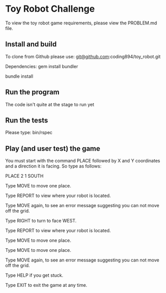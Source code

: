 # Toy Robot Challenge
 To view the toy robot game requirements, please view the PROBLEM.md file.

## Install and build
To clone from Github please use: git@github.com:coding894/toy_robot.git

Dependencies: gem install bundler

bundle install

## Run the program
The code isn't quite at the stage to run yet

## Run the tests
Please type: bin/rspec

## Play (and user test) the game
You must start with the command PLACE followed by X and Y coordinates and a direction it is facing. So type as follows:

PLACE 2 1 SOUTH

Type MOVE to move one place.

Type REPORT to view where your robot is located.

Type MOVE again, to see an error message suggesting you can not move off the grid.

Type RIGHT to turn to face WEST.

Type REPORT to view where your robot is located.

Type MOVE to move one place.

Type MOVE to move one place.

Type MOVE again, to see an error message suggesting you can not move off the grid.

Type HELP if you get stuck.

Type EXIT to exit the game at any time.
